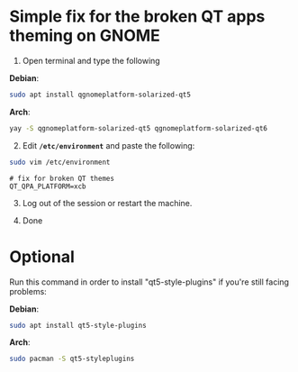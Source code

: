 # Simple fix for the broken QT apps theming on GNOME

1. Open terminal and type the following

**Debian**:

```bash
sudo apt install qgnomeplatform-solarized-qt5
```

**Arch**:

```bash
yay -S qgnomeplatform-solarized-qt5 qgnomeplatform-solarized-qt6
```
2. Edit **`/etc/environment`** and paste the following:

```bash
sudo vim /etc/environment
```

```plaintext
# fix for broken QT themes
QT_QPA_PLATFORM=xcb
```
3. Log out of the session or restart the machine.

4. Done

# Optional

Run this command in order to install "qt5-style-plugins" if you're still facing problems:

**Debian**:
```bash
sudo apt install qt5-style-plugins
```
**Arch**:
```bash
sudo pacman -S qt5-styleplugins
```
